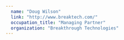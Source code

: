 ```yaml
---
  name: "Doug Wilson"
  link: "http://www.breaktech.com/"
  occupation_title: "Managing Partner"
  organization: "Breakthrough Technologies"
---
```

